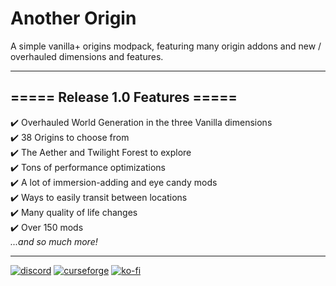 # Another Origin

 A simple vanilla+ origins modpack, featuring many origin addons and new / overhauled dimensions and features.
 
 ___
 
## ===== Release 1.0 Features =====

✔️ Overhauled World Generation in the three Vanilla dimensions\
✔️ 38 Origins to choose from\
✔️ The Aether and Twilight Forest to explore\
✔️ Tons of performance optimizations\
✔️ A lot of immersion-adding and eye candy mods\
✔️ Ways to easily transit between locations\
✔️ Many quality of life changes\
✔️ Over 150 mods\
*...and so much more!*

___

[![discord](https://img.shields.io/discord/900843162438864969?color=01C2FE&label=DISCORD&logo=DISCORD&logoColor=01C2FE&style=for-the-badge)](https://discord.gg/fQSZPwpRY7)
[![curseforge](https://img.shields.io/badge/My-Projects-important?style=for-the-badge&logo=curseforge&logoColor=F16436)](https://www.curseforge.com/members/yingsonic/projects)
[![ko-fi](https://img.shields.io/badge/Donate-Ko--fi-red?style=for-the-badge&logo=kofi&logoColor=red)](https://ko-fi.com/A0A3D1GJ6)
